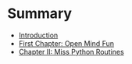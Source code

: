 # Summary

* [Introduction](README.md)
* [First Chapter: Open Mind Fun](chapter1.md)
* [Chapter II: Miss Python Routines](chapter2.md)

